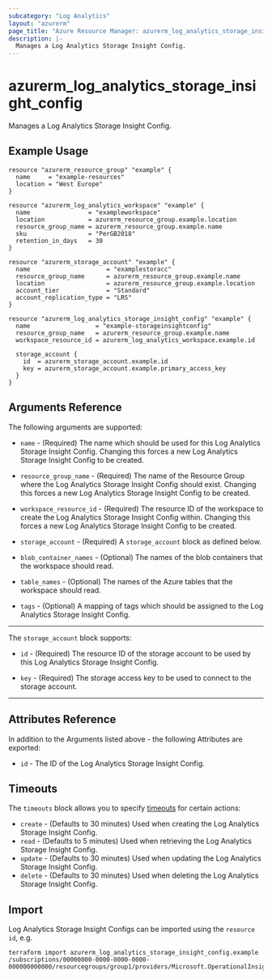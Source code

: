 ```yaml
---
subcategory: "Log Analytics"
layout: "azurerm"
page_title: "Azure Resource Manager: azurerm_log_analytics_storage_insight_config"
description: |-
  Manages a Log Analytics Storage Insight Config.
---
```


# azurerm_log_analytics_storage_insight_config

Manages a Log Analytics Storage Insight Config.

## Example Usage

```hcl
resource "azurerm_resource_group" "example" {
  name     = "example-resources"
  location = "West Europe"
}

resource "azurerm_log_analytics_workspace" "example" {
  name                = "exampleworkspace"
  location            = azurerm_resource_group.example.location
  resource_group_name = azurerm_resource_group.example.name
  sku                 = "PerGB2018"
  retention_in_days   = 30
}

resource "azurerm_storage_account" "example" {
  name                     = "examplestoracc"
  resource_group_name      = azurerm_resource_group.example.name
  location                 = azurerm_resource_group.example.location
  account_tier             = "Standard"
  account_replication_type = "LRS"
}

resource "azurerm_log_analytics_storage_insight_config" "example" {
  name                  = "example-storageinsightconfig"
  resource_group_name   = azurerm_resource_group.example.name
  workspace_resource_id = azurerm_log_analytics_workspace.example.id

  storage_account {
    id  = azurerm_storage_account.example.id
    key = azurerm_storage_account.example.primary_access_key
  }
}
```

## Arguments Reference

The following arguments are supported:

* `name` - (Required) The name which should be used for this Log Analytics Storage Insight Config. Changing this forces a new Log Analytics Storage Insight Config to be created.

* `resource_group_name` - (Required) The name of the Resource Group where the Log Analytics Storage Insight Config should exist. Changing this forces a new Log Analytics Storage Insight Config to be created.

* `workspace_resource_id` - (Required) The resource ID of the workspace to create the Log Analytics Storage Insight Config within. Changing this forces a new Log Analytics Storage Insight Config to be created.

* `storage_account` - (Required) A `storage_account` block as defined below.

* `blob_container_names` - (Optional) The names of the blob containers that the workspace should read.

* `table_names` - (Optional) The names of the Azure tables that the workspace should read.

* `tags` - (Optional) A mapping of tags which should be assigned to the Log Analytics Storage Insight Config.

---

The `storage_account` block supports:

* `id` - (Required) The resource ID of the storage account to be used by this Log Analytics Storage Insight Config.

* `key` - (Required) The storage access key to be used to connect to the storage account.

---

## Attributes Reference

In addition to the Arguments listed above - the following Attributes are exported: 

* `id` - The ID of the Log Analytics Storage Insight Config.

## Timeouts

The `timeouts` block allows you to specify [timeouts](https://www.terraform.io/docs/configuration/resources.html#timeouts) for certain actions:

* `create` - (Defaults to 30 minutes) Used when creating the Log Analytics Storage Insight Config.
* `read` - (Defaults to 5 minutes) Used when retrieving the Log Analytics Storage Insight Config.
* `update` - (Defaults to 30 minutes) Used when updating the Log Analytics Storage Insight Config.
* `delete` - (Defaults to 30 minutes) Used when deleting the Log Analytics Storage Insight Config.

## Import

Log Analytics Storage Insight Configs can be imported using the `resource id`, e.g.

```shell
terraform import azurerm_log_analytics_storage_insight_config.example /subscriptions/00000000-0000-0000-0000-000000000000/resourcegroups/group1/providers/Microsoft.OperationalInsights/workspaces/workspace1/storageInsightConfigs/storageInsight1
```